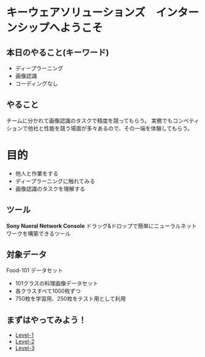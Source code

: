# キーウェアソリューションズ　インターンシップへようこそ

## 本日のやること(キーワード)
- ディープラーニング
- 画像認識
- コーディングなし

## やること
チームに分かれて画像認識のタスクで精度を競ってもらう。
実務でもコンペティションで他社と性能を競う場面が多々あるので、その一端を体験してもらう。

# 目的
- 他人と作業をする
- ディープラーニングに触れてみる
- 画像認識のタスクを理解する

## ツール
**Sony Nueral Network Console**
ドラッグ&ドロップで簡単にニューラルネットワークを構築できるツール

## 対象データ
Food-101 データセット
- 101クラスの料理画像データセット
- 各クラスすべて1000枚ずつ
- 750枚を学習用、250枚をテスト用として利用

## まずはやってみよう！
- [Level-1](./level-1/index.html)
- [Level-2](./level-2/index.html)
- [Level-3](./level-3/index.html)


